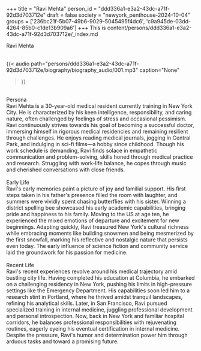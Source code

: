 +++
title = "Ravi Mehta"
person_id = "ddd336a1-e3a2-43dc-a71f-92d3d703712e"
draft = false
society = "newyork_penthouse-2024-10-04"
groups = ['236bc21f-5b07-49b6-9029-5045495f4dc6', 'c9a945de-03dd-4264-85b0-c1de13b909a6']
+++
This is content/persons/ddd336a1-e3a2-43dc-a71f-92d3d703712e/_index.md

<script>
(function() {
    const personId = "ddd336a1-e3a2-43dc-a71f-92d3d703712e";
    const societyId = "newyork_penthouse-2024-10-04";

    // Set the selected person and society in localStorage
    localStorage.setItem('selectedPerson', personId);
    localStorage.setItem('selectedSociety', societyId);

    // Automatically set the dropdowns based on this person's data
    const societySelect = document.getElementById('society-select');
    const personSelect = document.getElementById('person-select');

    if (societySelect) {
    societySelect.value = societyId;
    }
    if (personSelect) {
    personSelect.value = personId;
    }
})();
</script><div class="h1_1_right">Ravi Mehta</div><br>
{{< audio
    path="persons/ddd336a1-e3a2-43dc-a71f-92d3d703712e/biography/biography_audio/001.mp3" 
    caption="None"
>}}
<br>
<div class="h2">Persona</div><div class="plain">Ravi Mehta is a 30-year-old medical resident currently training in New York City. He is characterized by his keen intelligence, responsibility, and caring nature, often challenged by feelings of stress and occasional pessimism. Ravi continuously strives towards his goal of becoming a successful doctor, immersing himself in rigorous medical residencies and remaining resilient through challenges. He enjoys reading medical journals, jogging in Central Park, and indulging in sci-fi films—a hobby since childhood. Though his work schedule is demanding, Ravi finds solace in empathetic communication and problem-solving, skills honed through medical practice and research. Struggling with work-life balance, he copes through music and cherished conversations with close friends.</div><br>
<div class="h2">Early Life</div><div class="plain">Ravi's early memories paint a picture of joy and familial support. His first steps taken in his father's presence filled the room with laughter, and summers were vividly spent chasing butterflies with his sister. Winning a district spelling bee showcased his early academic capabilities, bringing pride and happiness to his family. Moving to the US at age ten, he experienced the mixed emotions of departure and excitement for new beginnings. Adapting quickly, Ravi treasured New York's cultural richness while embracing moments like building snowmen and being mesmerized by the first snowfall, marking his reflective and nostalgic nature that persists even today. The early influence of science fiction and community service laid the groundwork for his passion for medicine.</div><br>
<div class="h2">Recent Life</div><div class="plain">Ravi's recent experiences revolve around his medical trajectory amid bustling city life. Having completed his education at Columbia, he embarked on a challenging residency in New York, pushing his limits in high-pressure settings like the Emergency Department. His capabilities soon led him to a research stint in Portland, where he thrived amidst tranquil landscapes, refining his analytical skills. Later, in San Francisco, Ravi pursued specialized training in internal medicine, juggling professional development and personal introspection. Now, back in New York and familiar hospital corridors, he balances professional responsibilities with rejuvenating routines, eagerly eyeing his eventual certification in internal medicine. Despite the pressure, Ravi's humor and determination power him through arduous tasks and toward a promising future.</div><br>

